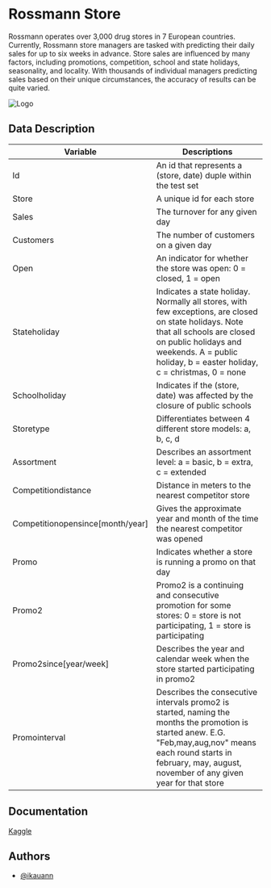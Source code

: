 
# Rossmann Store 



Rossmann operates over 3,000 drug stores in 7 European countries. 
Currently, Rossmann store managers are tasked with predicting their daily sales for up to six weeks in advance. 
Store sales are influenced by many factors, 
including promotions, competition, school and state holidays, seasonality, and locality. With thousands of individual managers predicting sales based on their unique circumstances, 
the accuracy of results can be quite varied.






![Logo](https://www.arkadpecs.hu/fileadmin/user_upload/GLOBAL/brand_stores/logos/rossmann.jpg)


## Data Description

| Variable                       | Descriptions                                                      |
| -------------------------------- | ------------------------------------------------------------ |
| Id                               | An id that represents a (store, date) duple within the test set|
| Store                            | A unique id for each store                                   |
| Sales                            | The turnover for any given day                          |
| Customers                        | The number of customers on a given day                       |
| Open                             | An indicator for whether the store was open: 0 = closed, 1 = open |
| Stateholiday                     | Indicates a state holiday. Normally all stores, with few exceptions, are closed on state holidays. Note that all schools are closed on public holidays and weekends. A = public holiday, b = easter holiday, c = christmas, 0 = none |
| Schoolholiday                    | Indicates if the (store, date) was affected by the closure of public schools |
| Storetype                        | Differentiates between 4 different store models: a, b, c, d  |
| Assortment                       | Describes an assortment level: a = basic, b = extra, c = extended |
| Competitiondistance              |Distance in meters to the nearest competitor store           |
| Competitionopensince[month/year] | Gives the approximate year and month of the time the nearest competitor was opened |
| Promo                            | Indicates whether a store is running a promo on that day        |
| Promo2                           | Promo2 is a continuing and consecutive promotion for some stores: 0 = store is not participating, 1 = store is participating |
| Promo2since[year/week]           | Describes the year and calendar week when the store started participating in promo2 |
| Promointerval                    | Describes the consecutive intervals promo2 is started, naming the months the promotion is started anew. E.G. "Feb,may,aug,nov" means each round starts in february, may, august, november of any given year for that store |


## Documentation

[Kaggle](https://www.kaggle.com/c/rossmann-store-sales)


## Authors

- [@ikauann](https://www.linkedin.com/in/kauan-souza-913518213/)


